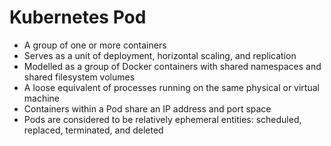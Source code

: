 # Kubernetes Pod

* A group of one or more containers
* Serves as a unit of deployment, horizontal scaling, and replication
* Modelled as a group of Docker containers with shared namespaces and shared filesystem volumes
* A loose equivalent of processes running on the same physical or virtual machine
* Containers within a Pod share an IP address and port space
* Pods are considered to be relatively ephemeral entities: scheduled, replaced, terminated, and deleted
